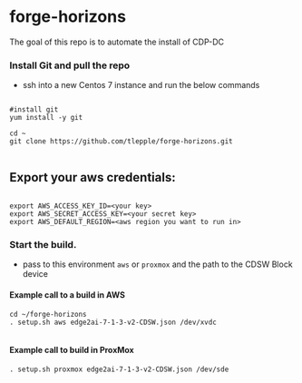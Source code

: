 # forge-horizons

The goal of this repo is to automate the install of CDP-DC

### Install Git and pull the repo


* ssh into a new Centos 7 instance and run the below commands

```

#install git
yum install -y git

cd ~
git clone https://github.com/tlepple/forge-horizons.git


```

## Export your aws credentials:

```

export AWS_ACCESS_KEY_ID=<your key>
export AWS_SECRET_ACCESS_KEY=<your secret key>
export AWS_DEFAULT_REGION=<aws region you want to run in>

```



### Start the build.

* pass to this environment `aws` or `proxmox` and the path to the CDSW Block device

#### Example call to a build in AWS

```
cd ~/forge-horizons
. setup.sh aws edge2ai-7-1-3-v2-CDSW.json /dev/xvdc


```


#### Example call to build in ProxMox

```
. setup.sh proxmox edge2ai-7-1-3-v2-CDSW.json /dev/sde
```
